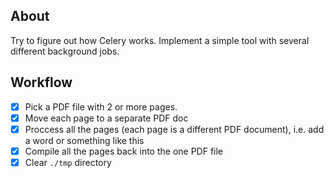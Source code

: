## About

Try to figure out how Celery works. Implement a simple tool with several different background jobs.

## Workflow

- [X] Pick a PDF file with 2 or more pages.
- [X] Move each page to a separate PDF doc
- [X] Proccess all the pages (each page is a different PDF document), i.e. add a word or something like this
- [X] Compile all the pages back into the one PDF file
- [X] Clear `./tmp` directory
